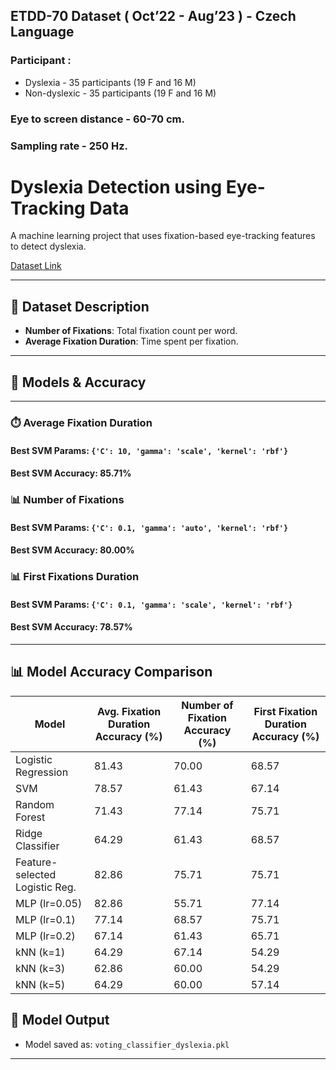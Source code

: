 ## ETDD-70 Dataset ( Oct’22 - Aug’23 ) - Czech Language

### Participant : 
- Dyslexia - 35 participants (19 F and 16 M)
- Non-dyslexic - 35 participants (19 F and 16 M)

### Eye to screen distance - 60-70 cm.
### Sampling rate - 250 Hz.

# Dyslexia Detection using Eye-Tracking Data

A machine learning project that uses fixation-based eye-tracking features to detect dyslexia.

[Dataset Link](https://zenodo.org/records/13332134)

---

## 📁 Dataset Description

- **Number of Fixations**: Total fixation count per word.
- **Average Fixation Duration**: Time spent per fixation.

---

## 🔧 Models & Accuracy

---

### ⏱️ Average Fixation Duration

#### **Best SVM Params**: `{'C': 10, 'gamma': 'scale', 'kernel': 'rbf'}`  
#### **Best SVM Accuracy**: **85.71%**

### 📊 Number of Fixations

#### **Best SVM Params**: `{'C': 0.1, 'gamma': 'auto', 'kernel': 'rbf'}`  
#### **Best SVM Accuracy**: **80.00%**

### 📊 First Fixations Duration

#### **Best SVM Params**: `{'C': 0.1, 'gamma': 'scale', 'kernel': 'rbf'}`  
#### **Best SVM Accuracy**: **78.57%**


---

## 📊 Model Accuracy Comparison
| Model                          | Avg. Fixation Duration Accuracy (%) | Number of Fixation Accuracy (%) | First Fixation Duration Accuracy (%) |
| ------------------------------ | ----------------------------------- | ------------------------------- | ------------------------------------ |
| Logistic Regression            | 81.43                               | 70.00                           | 68.57                                |
| SVM                            | 78.57                               | 61.43                           | 67.14                                |
| Random Forest                  | 71.43                               | 77.14                           | 75.71                                |
| Ridge Classifier               | 64.29                               | 61.43                           | 68.57                                |
| Feature-selected Logistic Reg. | 82.86                               | 75.71                           | 75.71                                |
| MLP (lr=0.05)                  | 82.86                               | 55.71                           | 77.14                                |
| MLP (lr=0.1)                   | 77.14                               | 68.57                           | 75.71                                |
| MLP (lr=0.2)                   | 67.14                               | 61.43                           | 65.71                                |
| kNN (k=1)                      | 64.29                               | 67.14                           | 54.29                                |
| kNN (k=3)                      | 62.86                               | 60.00                           | 54.29                                |
| kNN (k=5)                      | 64.29                               | 60.00                           | 57.14                                |


###






## 💾 Model Output

- Model saved as: `voting_classifier_dyslexia.pkl`

---



